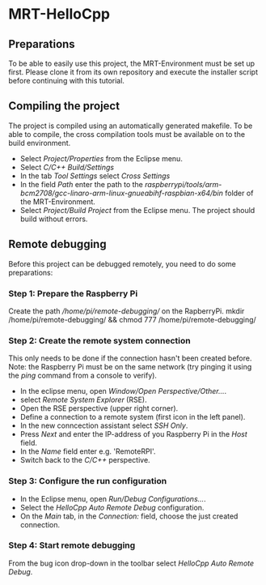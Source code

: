 # MRT-HelloCpp

## Preparations
To be able to easily use this project, the MRT-Environment must be set up first. Please clone it from its own repository and execute the installer script before continuing with this tutorial.

## Compiling the project
The project is compiled using an automatically generated makefile. To be able to compile, the cross compilation tools must be available on to the build environment. 

- Select *Project/Properties* from the Eclipse menu.
- Select *C/C++ Build/Settings*
- In the tab *Tool Settings* select *Cross Settings*
- In the field *Path* enter the path to the *raspberrypi/tools/arm-bcm2708/gcc-linaro-arm-linux-gnueabihf-raspbian-x64/bin* folder of the MRT-Environment.
- Select *Project/Build Project* from the Eclipse menu. The project should build without errors.

## Remote debugging
Before this project can be debugged remotely, you need to do some preparations:

### Step 1: Prepare the Raspberry Pi

Create the path */home/pi/remote-debugging/* on the RapberryPi.
     mkdir /home/pi/remote-debugging/ && chmod 777 /home/pi/remote-debugging/
     
### Step 2: Create the remote system connection
This only needs to be done if the connection hasn't been created before.
Note: the Raspberry Pi must be on the same network (try pinging it using the *ping* command from a console to verify).

  - In the eclipse menu, open *Window/Open Perspective/Other...*.
  - select *Remote System Explorer* (RSE).
  - Open the RSE perspective (upper right corner).
  - Define a connection to a remote system (first icon in the left panel).
  - In the new conncection assistant select *SSH Only*.
  - Press *Next* and enter the IP-address of you Raspberry Pi in the *Host* field. 
  - In the *Name* field enter e.g. 'RemoteRPI'.
  - Switch back to the *C/C++* perspective.
    
### Step 3: Configure the run configuration
  - In the Eclipse menu, open *Run/Debug Configurations...*.
  - Select the *HelloCpp Auto Remote Debug* configuration.
  - On the *Main* tab, in the *Connection:* field, choose the just created connection.
  
### Step 4: Start remote debugging
From the bug icon drop-down in the toolbar select *HelloCpp Auto Remote Debug*.
